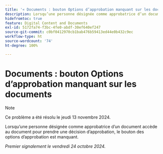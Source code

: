 ```yaml
---
title: '« Documents : bouton Options d’approbation manquant sur les documents »'
description: Lorsqu’une personne désignée comme approbatrice d’un document accède au document pour prendre une décision d’approbation, le bouton des options d’approbation est manquant.
hidefromtoc: true
feature: Digital Content and Documents
exl-id: 5172fa74-f3bc-4fe0-abdf-30ef640ef247
source-git-commit: c0bf0412970cb1bab476b59413ed44e0b432c9ec
workflow-type: ht
source-wordcount: '74'
ht-degree: 100%

---
```


# Documents : bouton Options d’approbation manquant sur les documents

>[!NOTE]
>
>Ce problème a été résolu le jeudi 13 novembre 2024.

Lorsqu’une personne désignée comme approbatrice d’un document accède au document pour prendre une décision d’approbation, le bouton des options d’approbation est manquant.

_Premier signalement le vendredi 24 octobre 2024._
